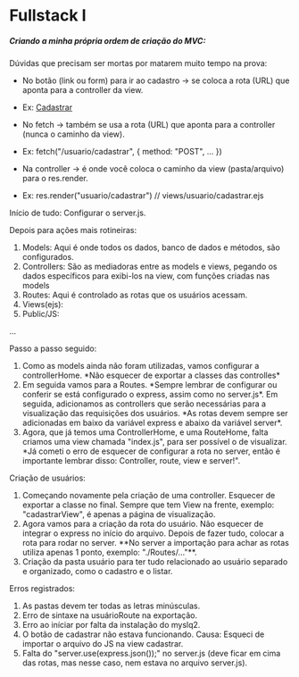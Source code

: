 # Fullstack I





##### Criando a minha própria ordem de criação do MVC:



Dúvidas que precisam ser mortas por matarem muito tempo na prova:



* No botão (link ou form) para ir ao cadastro → se coloca a rota (URL) que aponta para a controller da view.
* Ex: <a href="/usuario/cadastrar">Cadastrar</a>



* No fetch → também se usa a rota (URL) que aponta para a controller (nunca o caminho da view).
* Ex: fetch("/usuario/cadastrar", { method: "POST", ... })



* Na controller → é onde você coloca o caminho da view (pasta/arquivo) para o res.render.
* Ex: res.render("usuario/cadastrar") // views/usuario/cadastrar.ejs



Início de tudo: Configurar o server.js.



Depois para ações mais rotineiras:



1. Models: Aqui é onde todos os dados, banco de dados e métodos, são configurados.
2. Controllers: São as mediadoras entre as models e views, pegando os dados específicos para exibi-los na view, com funções criadas nas models
3. Routes: Aqui é controlado as rotas que os usuários acessam.
4. Views(ejs):
5. Public/JS:

...



Passo a passo seguido:



1. Como as models ainda não foram utilizadas, vamos configurar a controllerHome.
   \*Não esquecer de exportar a classes das controlles\*
2. Em seguida vamos para a Routes.
   \*Sempre lembrar de configurar ou conferir se está configurado o express, assim como no server.js\*. Em seguida, adicionamos as controllers que serão necessárias para a visualização das requisições dos usuários. \*As rotas devem sempre ser adicionadas em baixo da variável express e abaixo da variável server\*.
3. Agora, que já temos uma ControllerHome, e uma RouteHome, falta criamos uma view chamada "index.js", para ser possível o de visualizar. \*Já cometi o erro de esquecer de configurar a rota no server, então é importante lembrar disso: Controller, route, view e server!".
   

Criação de usuários:



1. Começando novamente pela criação de uma controller. Esquecer de exportar a classe no final. Sempre que tem View na frente, exemplo: "cadastrarView", é apenas a página de visualização.
2. Agora vamos para a criação da rota do usuário. Não esquecer de integrar o express no início do arquivo. Depois de fazer tudo, colocar a rota para rodar no server. \*\*No server a importação para achar as rotas utiliza apenas 1 ponto, exemplo: "./Routes/..."\*\*.
3. Criação da pasta usuário para ter tudo relacionado ao usuário separado e organizado, como o cadastro e o listar.











Erros registrados:
1. As pastas devem ter todas as letras minúsculas.
2. Erro de sintaxe na usuárioRoute na exportação.
3. Erro ao iníciar por falta da instalação do myslq2.
4. O botão de cadastrar não estava funcionando. Causa: Esqueci de importar o arquivo do JS na view cadastrar.
5. Falta do "server.use(express.json());" no server.js (deve ficar em cima das rotas, mas nesse caso, nem estava no arquivo server.js).
